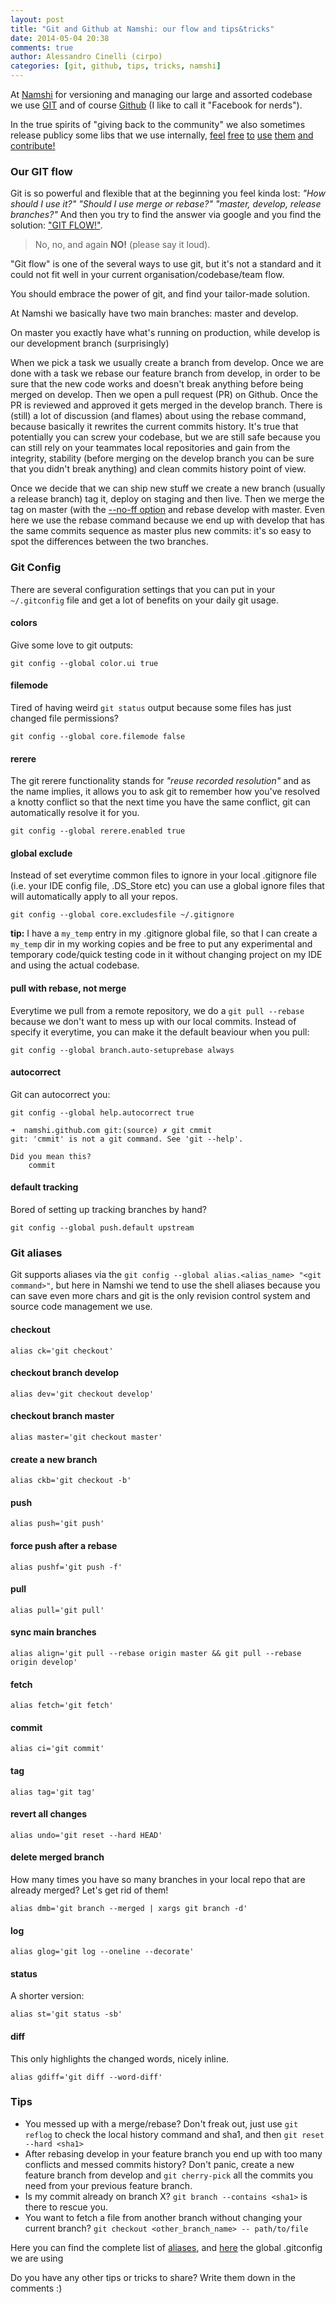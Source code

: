 ```yaml
---
layout: post
title: "Git and Github at Namshi: our flow and tips&tricks"
date: 2014-05-04 20:38
comments: true
author: Alessandro Cinelli (cirpo)
categories: [git, github, tips, tricks, namshi]
---
```


At [Namshi](https://www.namshi.com) for versioning and managing our large and assorted codebase we use [GIT](http://git-scm.com/) and of course [Github](http://github.com/namshi) (I like to call it "Facebook for nerds").

In the true spirits of "giving back to the community" we also sometimes release publicy some libs that we use internally, [feel](https://github.com/namshi/NamshiUtilityBundle) [free](https://github.com/namshi/utils) [to](https://github.com/namshi/notificator) [use](https://github.com/namshi/jose) [them](https://github.com/namshi/ng-watchers) [and](https://github.com/namshi/emailvision) [contribute!](https://github.com/namshi)

### Our GIT flow

Git is so powerful and flexible that at the beginning you feel kinda lost: *"How should I use it?"*  *"Should I use merge or rebase?"*  *"master, develop, release branches?"*
And then you try to find the answer via google and you find the solution: ["GIT FLOW!"](http://nvie.com/posts/a-successful-git-branching-model/).

> No, no, and again **NO!** (please say it loud).

"Git flow" is one of the several ways to use git, but it's not a standard and it could not fit well in your current organisation/codebase/team flow.

You should embrace the power of git, and find your tailor-made solution.

At Namshi we basically have two main branches: master and develop.

On master you exactly have what's running on production, while develop is our development branch (surprisingly)

When we pick a task we usually create a branch from develop. Once we are done with a task we rebase our feature branch from develop, in order to be sure that the new
code works and doesn't break anything before being merged on develop. Then we open a pull request (PR) on Github. Once the PR is reviewed and approved
it gets merged in the develop branch.
There is (still) a lot of discussion (and flames) about using the rebase command, because basically it rewrites the current commits history.
It's true that potentially you can screw your codebase, but we are still safe because you can still rely on your teammates local repositories and
gain from the integrity, stability (before merging on the develop branch you can be sure that you didn't break anything) and clean commits history point of view.

Once we decide that we can ship new stuff we create a new branch (usually a release branch) tag it, deploy on staging and then live.
Then we merge the tag on master (with the [--no-ff option](https://www.kernel.org/pub/software/scm/git/docs/git-merge.html) and rebase develop with master.
Even here we use the rebase command because we end up with develop that has the same commits sequence as master plus new commits: it's so easy to spot the differences between the two branches.


### Git Config

There are several configuration settings that you can put in your `~/.gitconfig` file and get a lot of benefits on your daily git usage.

#### colors
Give some love to git outputs:

```
git config --global color.ui true
```

#### filemode
Tired of having weird `git status` output because some files has just changed file permissions?
```
git config --global core.filemode false
```

#### rerere
The git rerere functionality stands for *"reuse recorded resolution"* and as the name implies, it allows you to ask git to remember how you've resolved a knotty conflict so that the next time you have the same conflict, git can automatically resolve it for you.
```
git config --global rerere.enabled true
```

#### global exclude
Instead of set everytime common files to ignore in your local .gitignore file (i.e. your IDE config file, .DS_Store etc) you can use a global ignore files
that will automatically apply to all your repos.
```
git config --global core.excludesfile ~/.gitignore
```
**tip:** I have a `my_temp` entry in my .gitignore global file, so that I can create a `my_temp` dir in my working copies and be free to put any experimental and temporary code/quick testing code
in it without changing project on my IDE and using the actual codebase.


#### pull with rebase, not merge
Everytime we pull from a remote repository, we do a `git pull --rebase` because we don't want to mess up with our local commits.
Instead of specify it everytime, you can make it the default beaviour when you pull:
```
git config --global branch.auto-setuprebase always
```

#### autocorrect
Git can autocorrect you:

```
git config --global help.autocorrect true
```

```
➜  namshi.github.com git:(source) ✗ git cmmit
git: 'cmmit' is not a git command. See 'git --help'.

Did you mean this?
	commit
```
#### default tracking
Bored of setting up tracking branches by hand?
```
git config --global push.default upstream
```

### Git aliases
Git supports aliases via the `git config --global alias.<alias_name> "<git command>"`, but here in Namshi we tend to use the shell aliases
because you can save even more chars and git is the only revision control system and source code management we use.

#### checkout
```
alias ck='git checkout'
```

#### checkout branch develop
```
alias dev='git checkout develop'
```

#### checkout branch master
```
alias master='git checkout master'
```

#### create a new branch
```
alias ckb='git checkout -b'
```

#### push
```
alias push='git push'
```

#### force push after a rebase
```
alias pushf='git push -f'
```
#### pull
```
alias pull='git pull'
```
#### sync main branches

```
alias align='git pull --rebase origin master && git pull --rebase origin develop'
```

#### fetch
```
alias fetch='git fetch'
```

#### commit
```
alias ci='git commit'
```

#### tag
```
alias tag='git tag'
```

#### revert all changes
```
alias undo='git reset --hard HEAD'
```

#### delete merged branch
How many times you have so many branches in your local repo that are already merged?
Let's get rid of them!
```
alias dmb='git branch --merged | xargs git branch -d'
```

#### log
```
alias glog='git log --oneline --decorate'
```

#### status
A shorter version:
```
alias st='git status -sb'
```
#### diff
This only highlights the changed words, nicely inline.
```
alias gdiff='git diff --word-diff'
```

### Tips

* You messed up with a merge/rebase? Don't freak out, just use `git reflog` to check the local history command and sha1, and then `git reset --hard <sha1>`
* After rebasing develop in your feature branch you end up with too many conflicts and messed commits history? Don't panic, create a new feature branch from develop and
`git cherry-pick` all the commits you need from your previous feature branch.
* Is my commit already on branch X? `git branch --contains <sha1>` is there to rescue you.
* You want to fetch a file from another branch without changing your current branch? `git checkout <other_branch_name> -- path/to/file`

 Here you can find the complete list of [aliases](https://gist.github.com/cirpo/86d43ef8ef87b4cfd031), and [here](https://gist.github.com/cirpo/343376f1ac7fb00204a0) the global .gitconfig we are using

 Do you have any other tips or tricks to share? Write them down in the comments :)

